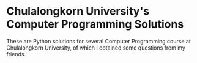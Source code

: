 # Chulalongkorn University's Computer Programming Solutions

These are Python solutions for several Computer Programming course at Chulalongkorn University, of which I obtained some questions from my friends.
